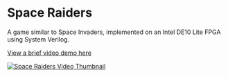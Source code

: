 # Space Raiders
A game similar to Space Invaders, implemented on an Intel DE10 Lite FPGA using System Verilog.

[View a brief video demo here](https://www.youtube.com/watch?v=2cDBiSN_Zxs)

[![Space Raiders Video Thumbnail](https://user-images.githubusercontent.com/47716543/172198275-f46ece45-73dd-441e-9f97-1a1ab6f1e7ea.png)](https://www.youtube.com/watch?v=2cDBiSN_Zxs)
